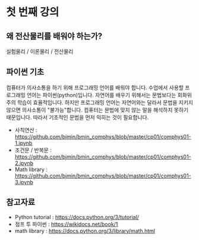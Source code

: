 # 첫 번째 강의 

## 왜 전산물리를 배워야 하는가?
실험물리 / 이론물리 / 전산물리

## 파이썬 기초 
컴퓨터가 의사소통을 하기 위해 프로그래밍 언어를 배워야 합니다. 수업에서 사용할 프로그래밍 언어는 파이썬(python)입니다. 자연어를 배우기 위해서는 문법보다는 회화위주의 학습이 효율적입니다. 하지만 프로그래밍 언어는 자연어와는 달라서 문법을 지키지 않으면 의사소통이 "불가능"합니다. 컴퓨터는 문법에 맞지 않는 말을 해석하지 못하기 때문입니다. 따라서 기초적인 문법을 먼저 익히는 것이 필요합니다. 

* 사칙연산 : https://github.com/bjmin/bmin_comphys/blob/master/cp01/comphys01-1.ipynb
* 조건문 / 반복문 : https://github.com/bjmin/bmin_comphys/blob/master/cp01/comphys01-2.ipynb
* Math library : https://github.com/bjmin/bmin_comphys/blob/master/cp01/comphys01-3.ipynb


## 참고자료
* Python tutorial : https://docs.python.org/3/tutorial/
* 점프 투 파이썬 : https://wikidocs.net/book/1
* math library : https://docs.python.org/3/library/math.html


